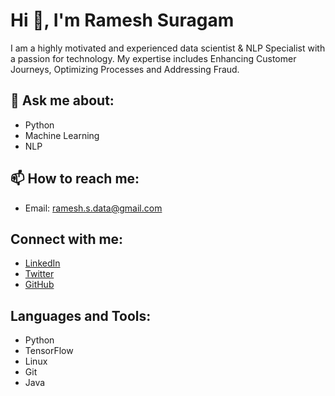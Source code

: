 # Hi 👋, I'm Ramesh Suragam

I am a highly motivated and experienced data scientist & NLP Specialist with a passion for technology. My expertise includes Enhancing Customer Journeys, Optimizing Processes and Addressing Fraud.

## 💬 Ask me about:
- Python
- Machine Learning
- NLP

## 📫 How to reach me:
- Email: [ramesh.s.data@gmail.com](mailto:ramesh.s.data@gmail.com)

## Connect with me:
- [LinkedIn](https://www.linkedin.com/in/rameshs-data/)
- [Twitter](https://twitter.com/harjot_singh)
- [GitHub](https://github.com/rameshs-data)

## Languages and Tools:
- Python
- TensorFlow
- Linux
- Git
- Java
